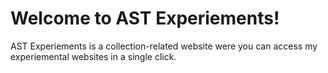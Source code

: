 # Welcome to AST Experiements!
AST Experiements is a collection-related website were you can access my experiemental websites in a single click.
